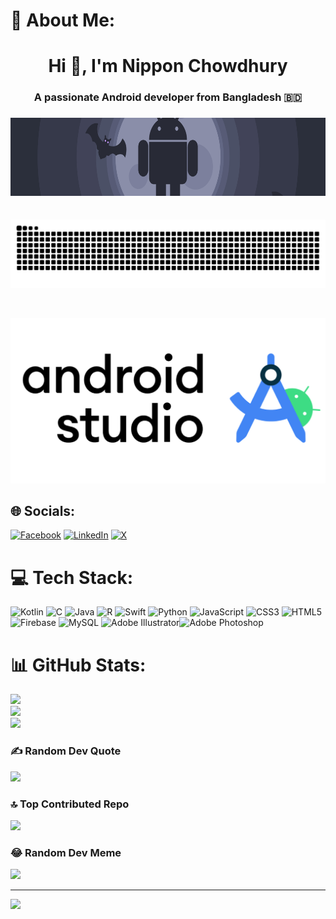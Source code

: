 # 💫 About Me:
<h1 align="center">Hi 👋, I'm Nippon Chowdhury</h1><h3 align="center">A passionate Android developer from Bangladesh 🇧🇩</h3><h3 href="https://developer.android.com" align="center" target="_blank" rel="noreferrer">
    <img src="material-android.jpg" alt="android" width="550" height="125"/>
  </h3><p align="center"><br> <img src="https://raw.githubusercontent.com/shahradelahi/shahradelahi/output/github-contribution-grid-snake-dark.svg#gh-dark-mode-only" alt="GitHub Contribution Snake" /><br></p><br>
<p>
    <img src="Android Studio - Social.png" alt="android"/>
</p>
    
## 🌐 Socials:
[![Facebook](https://img.shields.io/badge/Facebook-%231877F2.svg?logo=Facebook&logoColor=white)](https://facebook.com/nippon.roy.754) [![LinkedIn](https://img.shields.io/badge/LinkedIn-%230077B5.svg?logo=linkedin&logoColor=white)](https://linkedin.com/in/nipponchy) [![X](https://img.shields.io/badge/X-black.svg?logo=X&logoColor=white)](https://x.com/Iamnippon1) 

# 💻 Tech Stack:
![Kotlin](https://img.shields.io/badge/kotlin-%237F52FF.svg?style=for-the-badge&logo=kotlin&logoColor=white) ![C](https://img.shields.io/badge/c-%2300599C.svg?style=for-the-badge&logo=c&logoColor=white) ![Java](https://img.shields.io/badge/java-%23ED8B00.svg?style=for-the-badge&logo=openjdk&logoColor=white) ![R](https://img.shields.io/badge/r-%23276DC3.svg?style=for-the-badge&logo=r&logoColor=white) ![Swift](https://img.shields.io/badge/swift-F54A2A?style=for-the-badge&logo=swift&logoColor=white) ![Python](https://img.shields.io/badge/python-3670A0?style=for-the-badge&logo=python&logoColor=ffdd54) ![JavaScript](https://img.shields.io/badge/javascript-%23323330.svg?style=for-the-badge&logo=javascript&logoColor=%23F7DF1E) ![CSS3](https://img.shields.io/badge/css3-%231572B6.svg?style=for-the-badge&logo=css3&logoColor=white) ![HTML5](https://img.shields.io/badge/html5-%23E34F26.svg?style=for-the-badge&logo=html5&logoColor=white) ![Firebase](https://img.shields.io/badge/firebase-%23039BE5.svg?style=for-the-badge&logo=firebase) ![MySQL](https://img.shields.io/badge/mysql-4479A1.svg?style=for-the-badge&logo=mysql&logoColor=white) ![Adobe Illustrator](https://img.shields.io/badge/adobe%20illustrator-%23FF9A00.svg?style=for-the-badge&logo=adobe%20illustrator&logoColor=white)![Adobe Photoshop](https://img.shields.io/badge/adobe%20photoshop-%2331A8FF.svg?style=for-the-badge&logo=adobe%20photoshop&logoColor=white)
# 📊 GitHub Stats:
![](https://github-readme-stats.vercel.app/api?username=iamnippon&theme=nord&hide_border=false&include_all_commits=false&count_private=false)<br/>
![](https://github-readme-streak-stats.herokuapp.com/?user=iamnippon&theme=nord&hide_border=false)<br/>
![](https://github-readme-stats.vercel.app/api/top-langs/?username=iamnippon&theme=nord&hide_border=false&include_all_commits=false&count_private=false&layout=compact)

### ✍️ Random Dev Quote
![](https://quotes-github-readme.vercel.app/api?type=horizontal&theme=radical)

### 🔝 Top Contributed Repo
![](https://github-contributor-stats.vercel.app/api?username=iamnippon&limit=5&theme=algolia&combine_all_yearly_contributions=true)

### 😂 Random Dev Meme
<img src='https://memer-new.vercel.app/' style="height: 400px;"/>

---
[![](https://visitcount.itsvg.in/api?id=iamnippon&icon=0&color=0)](https://visitcount.itsvg.in)

<!-- Proudly created with GPRM ( https://gprm.itsvg.in ) -->
